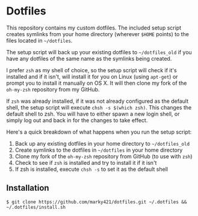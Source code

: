 # Dotfiles

This repository contains my custom dotfiles. The included setup script creates
symlinks from your home directory (wherever `$HOME` points) to the files
located in `~/dotfiles`.

The setup script will back up your existing dotfiles to `~/dotfiles_old` if you
have any dotfiles of the same name as the symlinks being created.

I prefer `zsh` as my shell of choice, so the setup script will check if it's
installed and if it isn't, will install it for you on Linux (using `apt-get`)
or prompt you to install it manually on OS X. It will then clone my fork of the
`oh-my-zsh` repository from my GitHub.

If `zsh` was already installed, if it was not already configured as the default
shell, the setup script will execute `chsh -s $(which zsh)`. This changes the
default shell to zsh. You will have to either spawn a new login shell, or
simply log out and back in for the changes to take effect.

Here's a quick breakdown of what happens when you run the setup script:

1. Back up any existing dotfiles in your home directory to `~/dotfiles_old`
2. Create symlinks to the dotfiles in `~/dotfiles` in your home directory
3. Clone my fork of the `oh-my-zsh` repository from GitHub (to use with `zsh`)
4. Check to see if `zsh` is installed and try to install it if it isn't
5. If zsh is installed, execute `chsh -s` to set it as the default shell

## Installation

```
$ git clone https://github.com/marky421/dotfiles.git ~/.dotfiles && ~/.dotfiles/install.sh
```
